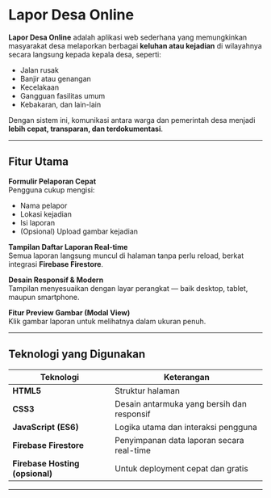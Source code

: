 # Lapor Desa Online

**Lapor Desa Online** adalah aplikasi web sederhana yang memungkinkan masyarakat desa melaporkan berbagai **keluhan atau kejadian** di wilayahnya secara langsung kepada kepala desa, seperti:
- Jalan rusak  
- Banjir atau genangan  
- Kecelakaan  
- Gangguan fasilitas umum  
- Kebakaran, dan lain-lain  

Dengan sistem ini, komunikasi antara warga dan pemerintah desa menjadi **lebih cepat, transparan, dan terdokumentasi**.

---

## Fitur Utama

 **Formulir Pelaporan Cepat**  
Pengguna cukup mengisi:
- Nama pelapor  
- Lokasi kejadian  
- Isi laporan  
- (Opsional) Upload gambar kejadian  

 **Tampilan Daftar Laporan Real-time**  
Semua laporan langsung muncul di halaman tanpa perlu reload, berkat integrasi **Firebase Firestore**.  

 **Desain Responsif & Modern**  
Tampilan menyesuaikan dengan layar perangkat — baik desktop, tablet, maupun smartphone.  

 **Fitur Preview Gambar (Modal View)**  
Klik gambar laporan untuk melihatnya dalam ukuran penuh.

---

## Teknologi yang Digunakan

| Teknologi | Keterangan |
|------------|-------------|
| **HTML5** | Struktur halaman |
| **CSS3** | Desain antarmuka yang bersih dan responsif |
| **JavaScript (ES6)** | Logika utama dan interaksi pengguna |
| **Firebase Firestore** | Penyimpanan data laporan secara real-time |
| **Firebase Hosting (opsional)** | Untuk deployment cepat dan gratis |

---
